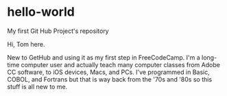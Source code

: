 # hello-world
My first Git Hub Project's repository 

Hi, Tom here.

New to GetHub and using it as my first step in FreeCodeCamp. I'm a long-time computer user and actually teach many computer classes from Adobe CC software, to iOS devices, Macs, and PCs. I've programmed in Basic, COBOL, and Fortrans but that is way back from the '70s and '80s so this stuff is all new to me.
